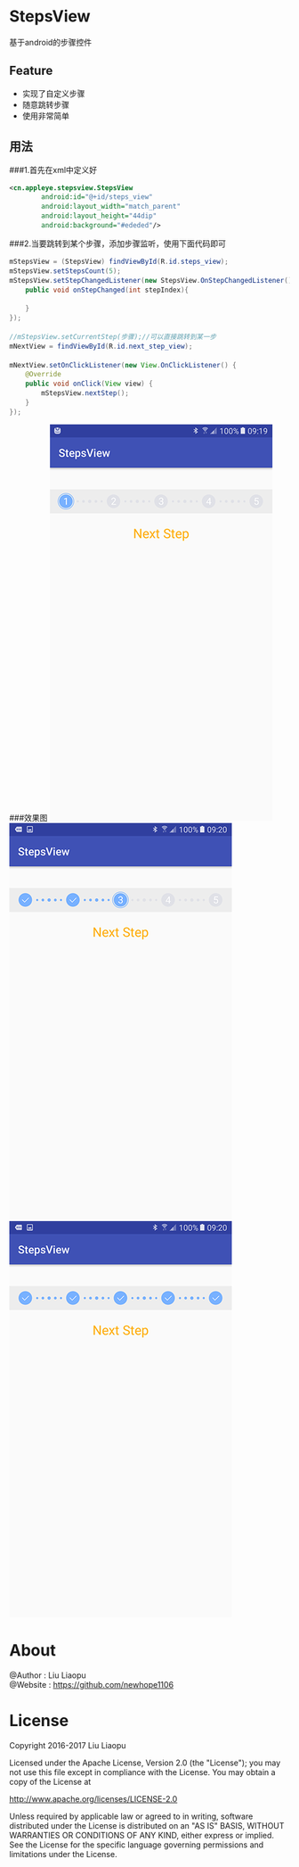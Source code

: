 # StepsView
基于android的步骤控件
<br>
## Feature
- 实现了自定义步骤
- 随意跳转步骤
- 使用非常简单

## 用法
###1.首先在xml中定义好
```xml
<cn.appleye.stepsview.StepsView
        android:id="@+id/steps_view"
        android:layout_width="match_parent"
        android:layout_height="44dip"
        android:background="#ededed"/>
```
###2.当要跳转到某个步骤，添加步骤监听，使用下面代码即可
```java
mStepsView = (StepsView) findViewById(R.id.steps_view);
mStepsView.setStepsCount(5);
mStepsView.setStepChangedListener(new StepsView.OnStepChangedListener(){
	public void onStepChanged(int stepIndex){

	}
});

//mStepsView.setCurrentStep(步骤);//可以直接跳转到某一步
mNextView = findViewById(R.id.next_step_view);

mNextView.setOnClickListener(new View.OnClickListener() {
	@Override
	public void onClick(View view) {
		mStepsView.nextStep();
	}
});   
```
###效果图
![img](./screenshots/1.png)
![img](./screenshots/2.png)
![img](./screenshots/3.png) 

# About
@Author : Liu Liaopu </br>
@Website : https://github.com/newhope1106

# License
Copyright 2016-2017 Liu Liaopu

Licensed under the Apache License, Version 2.0 (the "License"); you may not use this file except in compliance with the License. You may obtain a copy of the License at

http://www.apache.org/licenses/LICENSE-2.0

Unless required by applicable law or agreed to in writing, software distributed under the License is distributed on an "AS IS" BASIS, WITHOUT WARRANTIES OR CONDITIONS OF ANY KIND, either express or implied. See the License for the specific language governing permissions and limitations under the License.   
